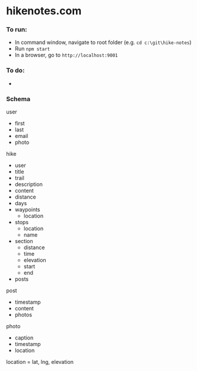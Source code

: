 # hikenotes.com

### To run: 

- In command window, navigate to root folder (e.g. `cd c:\git\hike-notes`)
- Run `npm start`
- In a browser, go to `http://localhost:9001`

### To do: 

- 



### Schema

user

- first
- last
- email
- photo

hike

- user
- title
- trail
- description
- content
- distance
- days
- waypoints 
    -  location
- stops
    -  location
    -  name
- section
    -  distance
    -  time
    -  elevation
    -  start
    -  end
- posts

post

- timestamp
- content
- photos
  
photo

- caption
- timestamp
- location

  
location = lat, lng, elevation 

